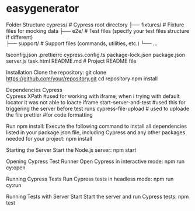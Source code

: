 # easygenerator

Folder Structure
cypress/                  # Cypress root directory
  ├── fixtures/           # Fixture files for mocking data
  ├── e2e/                # Test files (specify your test files structure if different)         
  ├── support/            # Support files (commands, utilities, etc.)
  └── ...
  
tsconfig.json 
.prettierrc
cypress.config.ts
package-lock.json
package.json
server.js 
task.html
README.md                 # Project README file

Installation
Clone the repository:
git clone https://github.com/your/repository.git
cd repository
npm install

Dependencies
Cypress   
Cypress XPath   #used for working with iframe, when i trying with default locator it was not able to loacte iframe
start-server-and-test  #used this for triggering the server before test runs 
cypress-file-upload  # used to uploade the file 
prettier  #for code formatting 

Run npm install:
Execute the following command to install all dependencies listed in your package.json file, including Cypress and any other packages needed for your project:
npm install



Starting the Server
Start the Node.js server:
npm start


Opening Cypress Test Runner
Open Cypress in interactive mode:
npm run cy:open

Running Cypress Tests
Run Cypress tests in headless mode:
npm run cy:run

Running Tests with Server Start
Start the server and run Cypress tests:
npm test


